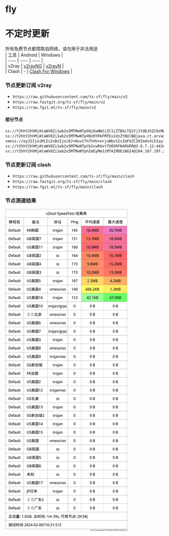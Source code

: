 # fly
# 不定时更新
所有免费节点都爬取自网络，请勿用于非法用途  
|  工具  | Android  | Windows  |  
|  ----  | ----   | ----  |  
| v2ray  | [v2rayNG](https://github.com/2dust/v2rayNG/releases) | [v2rayN](https://github.com/2dust/v2rayN/releases) |  
| Clash  | - | [Clash For Windows](https://github.com/2dust/clashN/releases) | 
  
### 节点更新订阅  v2ray
- `https://raw.githubusercontent.com/ts-sf/fly/main/v2`  
- `https://raw.fastgit.org/ts-sf/fly/main/v2`  
- `https://raw.fgit.ml/ts-sf/fly/main/v2`  
#### 部分节点  
``` 
ss://Y2hhY2hhMjAtaWV0Zi1wb2x5MTMwNTpkNjEwNWJiZC1iZTBkLTQ1YjItODJhZC0zMWZkMTA3MWMxZDI=@service.ouluyun9803.com:21001#%F0%9F%87%A8%F0%9F%87%B3%E5%B9%BF%E4%B8%9C
ss://Y2hhY2hhMjAtaWV0Zi1wb2x5MTMwNTpXNzRYRkFMTEx1dzZtNUlB@java.ct.arvancode.eu.Org:443#%F0%9F%87%AC%F0%9F%87%A7GB%E8%8B%B1%E5%9B%BD
vmess://eyJ2IjoiMiIsInBzIjoi8J+HuvCfh7hVU+e+juWbvSIsImFkZCI6Imdvdi51ayIsInBvcnQiOiI0NDMiLCJpZCI6Ijc3ODQ4ODI0LTkzYjctNGI4OS1mZmQwLWU5MWFmZmY0MDZjZSIsImFpZCI6IjAiLCJzY3kiOiJhdXRvIiwibmV0Ijoid3MiLCJ0eXBlIjoibm9uZSIsImhvc3QiOiJ6aGVzaGlzY3AuY29tIiwicGF0aCI6Ii83Nzg0ODgyNCIsInRscyI6InRscyIsInNuaSI6Imdvdi51ayIsInRlc3RfbmFtZSI6IlVT576O5Zu9In0=
ss://Y2hhY2hhMjAtaWV0Zi1wb2x5MTMwNTpCb2cwRUxtTU05RFN4RGRR@3.8.7.12:443#%F0%9F%87%AC%F0%9F%87%A7GB%E8%8B%B1%E5%9B%BD2%203.0MB%2Fs
ss://Y2hhY2hhMjAtaWV0Zi1wb2x5MTMwNTphZmEyMmJiMTA1MDEzNGI4@104.167.197.23:57456#%F0%9F%87%BA%F0%9F%87%B8US%E5%8C%97%E7%BE%8E
```
### 节点更新订阅  clash
- `https://raw.githubusercontent.com/ts-sf/fly/main/clash`  
- `https://raw.fastgit.org/ts-sf/fly/main/clash`  
- `https://raw.fgit.ml/ts-sf/fly/main/clash`  

### 节点测速结果
![image](traffic.png)
